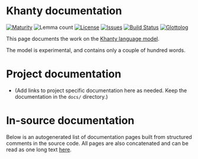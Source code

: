 # Khanty documentation

[![Maturity](https://img.shields.io/endpoint?url=https%3A%2F%2Fraw.githubusercontent.com%2Fgiellalt%2Flang-kca%2Fgh-pages%2Fmaturity.json)](https://giellalt.github.io/MaturityClassification.html)
![Lemma count](https://img.shields.io/endpoint?url=https%3A%2F%2Fraw.githubusercontent.com%2Fgiellalt%2Flang-kca%2Fgh-pages%2Flemmacount.json)
[![License](https://img.shields.io/github/license/giellalt/lang-kca)](https://github.com/giellalt/lang-kca/blob/main/LICENSE)
[![Issues](https://img.shields.io/github/issues/giellalt/lang-kca)](https://github.com/giellalt/lang-kca/issues)
[![Build Status](https://builds.giellalt.org/api/badge/lang-kca?label=CI)](https://builds.giellalt.org/pipelines/lang-kca/builds/latest)
[![Glottolog](https://img.shields.io/badge/Glottolog-green)](https://glottolog.org/resource/languoid/id/__GLOTTOLOG_ID__)

This page documents the work on the [Khanty language model](http://github.com/giellalt/lang-kca). 

The model is experimental, and contains only a couple of hundred words.

# Project documentation

* (Add links to project specific documentation here as needed. Keep the documentation in the `docs/` directory.)

# In-source documentation

Below is an autogenerated list of documentation pages built from structured comments in the source code. All pages are also concatenated and can be read as one long text [here](kca.md).
